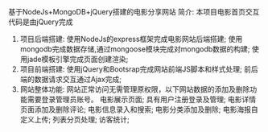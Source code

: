 基于NodeJs+MongoDB+jQuery搭建的电影分享网站
简介:
本项目电影首页交互代码是由jQuery完成
1. 项目后端搭建:
使用NodeJs的express框架完成电影网站后端搭建;
使用mongodb完成数据存储,通过mongoose模块完成对mongodb数据的构建;
使用jade模板引擎完成页面创建渲染;
2. 项目前端搭建:
使用jQuery和Bootsrap完成网站前端JS脚本和样式处理;
前后端的数据请求交互通过Ajax完成;
3. 网站整体功能:
网站正常访问无需管理原权限，以下网站数据的添加及删除功能需要登录管理员账号。
电影展示页面;
具有用户注册登录及管理;
电影详情页面添加及删除评论;
电影信息录入和搜索;
电影分类添加及删除;
电影海报自定义上传;
列表分页处理;
访客统计;

